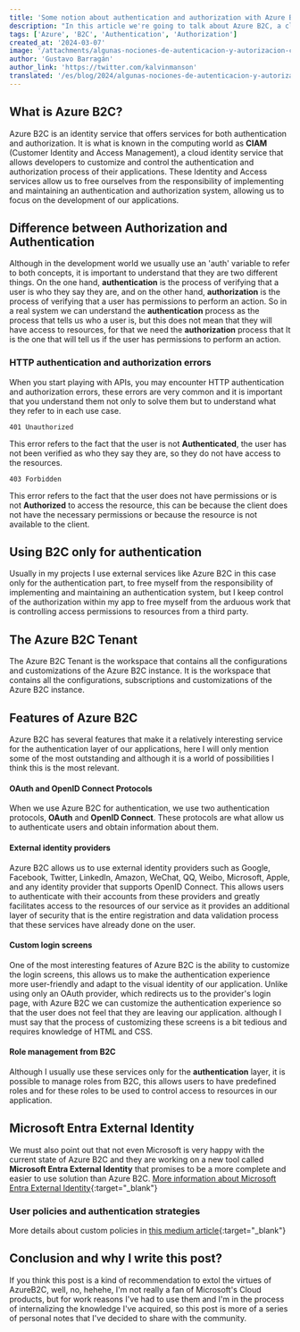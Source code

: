 ```yaml
---
title: 'Some notion about authentication and authorization with Azure B2C'
description: "In this article we're going to talk about Azure B2C, a cloud identity service that allows developers to customize and control the authentication and authorization process of our applications."
tags: ['Azure', 'B2C', 'Authentication', 'Authorization']
created_at: '2024-03-07'
image: '/attachments/algunas-nociones-de-autenticacion-y-autorizacion-con-azure-b2c.webp'
author: 'Gustavo Barragán'
author_link: 'https://twitter.com/kalvinmanson'
translated: '/es/blog/2024/algunas-nociones-de-autenticacion-y-autorizacion-con-azure-b2c'
---
```

## What is Azure B2C?
Azure B2C is an identity service that offers services for both authentication and authorization. It is what is known in the computing world as **CIAM** (Customer Identity and Access Management), a cloud identity service that allows developers to customize and control the authentication and authorization process of their applications.
These Identity and Access services allow us to free ourselves from the responsibility of implementing and maintaining an authentication and authorization system, allowing us to focus on the development of our applications.

## Difference between Authorization and Authentication
Although in the development world we usually use an 'auth' variable to refer to both concepts, it is important to understand that they are two different things.
On the one hand, **authentication** is the process of verifying that a user is who they say they are, and on the other hand, **authorization** is the process of verifying that a user has permissions to perform an action.
So in a real system we can understand the **authentication** process as the process that tells us who a user is, but this does not mean that they will have access to resources, for that we need the **authorization** process that It is the one that will tell us if the user has permissions to perform an action.

### HTTP authentication and authorization errors
When you start playing with APIs, you may encounter HTTP authentication and authorization errors, these errors are very common and it is important that you understand them not only to solve them but to understand what they refer to in each use case.

```http
401 Unauthorized
```

This error refers to the fact that the user is not **Authenticated**, the user has not been verified as who they say they are, so they do not have access to the resources.

```http
403 Forbidden
```
This error refers to the fact that the user does not have permissions or is not **Authorized** to access the resource, this can be because the client does not have the necessary permissions or because the resource is not available to the client.

## Using B2C only for authentication
Usually in my projects I use external services like Azure B2C in this case only for the authentication part, to free myself from the responsibility of implementing and maintaining an authentication system, but I keep control of the authorization within my app to free myself from the arduous work that is controlling access permissions to resources from a third party.

## The Azure B2C Tenant
The Azure B2C Tenant is the workspace that contains all the configurations and customizations of the Azure B2C instance. It is the workspace that contains all the configurations, subscriptions and customizations of the Azure B2C instance.


## Features of Azure B2C
Azure B2C has several features that make it a relatively interesting service for the authentication layer of our applications, here I will only mention some of the most outstanding and although it is a world of possibilities I think this is the most relevant.

#### OAuth and OpenID Connect Protocols
When we use Azure B2C for authentication, we use two authentication protocols, **OAuth** and **OpenID Connect**. These protocols are what allow us to authenticate users and obtain information about them.

#### External identity providers
Azure B2C allows us to use external identity providers such as Google, Facebook, Twitter, LinkedIn, Amazon, WeChat, QQ, Weibo, Microsoft, Apple, and any identity provider that supports OpenID Connect. This allows users to authenticate with their accounts from these providers and greatly facilitates access to the resources of our service as it provides an additional layer of security that is the entire registration and data validation process that these services have already done on the user.

#### Custom login screens
One of the most interesting features of Azure B2C is the ability to customize the login screens, this allows us to make the authentication experience more user-friendly and adapt to the visual identity of our application. Unlike using only an OAuth provider, which redirects us to the provider's login page, with Azure B2C we can customize the authentication experience so that the user does not feel that they are leaving our application. although I must say that the process of customizing these screens is a bit tedious and requires knowledge of HTML and CSS.

#### Role management from B2C
Although I usually use these services only for the **authentication** layer, it is possible to manage roles from B2C, this allows users to have predefined roles and for these roles to be used to control access to resources in our application.

## Microsoft Entra External Identity
We must also point out that not even Microsoft is very happy with the current state of Azure B2C and they are working on a new tool called **Microsoft Entra External Identity** that promises to be a more complete and easier to use solution than Azure B2C. [More information about Microsoft Entra External Identity](https://learn.microsoft.com/es-es/entra/external-id/external-identities-overview){:target="_blank"}

### User policies and authentication strategies
More details about custom policies in [this medium article](https://medium.com/the-new-control-plane/everything-you-wanted-to-know-about-azure-ad-b2c-custom-policy-samples-but-were-afraid-to-ask-96fa561f1e4d){:target="_blank"}

## Conclusion and why I write this post?
If you think this post is a kind of recommendation to extol the virtues of AzureB2C, well, no, hehehe, I'm not really a fan of Microsoft's Cloud products, but for work reasons I've had to use them and I'm in the process of internalizing the knowledge I've acquired, so this post is more of a series of personal notes that I've decided to share with the community.